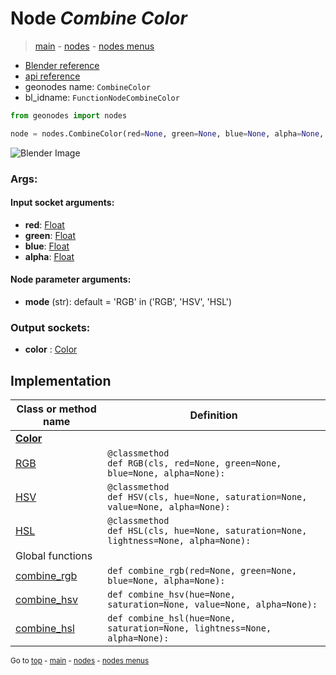 # Node *Combine Color*

> [main](../index.md) - [nodes](nodes.md) - [nodes menus](nodes_menus.md)

- [Blender reference](https://docs.blender.org/manual/en/latest/modeling/geometry_nodes/color/combine_color.html)
- [api reference](https://docs.blender.org/api/current/bpy.types.FunctionNodeCombineColor.html)
- geonodes name: `CombineColor`
- bl_idname: `FunctionNodeCombineColor`

```python
from geonodes import nodes

node = nodes.CombineColor(red=None, green=None, blue=None, alpha=None, mode='RGB')
```

![Blender Image](https://docs.blender.org/manual/en/latest/_images/node-types_FunctionNodeCombineColor.webp)

### Args:

#### Input socket arguments:

- **red**: [Float](Float.md)
- **green**: [Float](Float.md)
- **blue**: [Float](Float.md)
- **alpha**: [Float](Float.md)

#### Node parameter arguments:

- **mode** (str): default = 'RGB' in ('RGB', 'HSV', 'HSL')

### Output sockets:

- **color** : [Color](Color.md)

## Implementation

| Class or method name | Definition |
|----------------------|------------|
| **[Color](Color.md)** |
| [RGB](Color.md#RGB) | `@classmethod`<br> `def RGB(cls, red=None, green=None, blue=None, alpha=None):` |
| [HSV](Color.md#HSV) | `@classmethod`<br> `def HSV(cls, hue=None, saturation=None, value=None, alpha=None):` |
| [HSL](Color.md#HSL) | `@classmethod`<br> `def HSL(cls, hue=None, saturation=None, lightness=None, alpha=None):` |
| Global functions |
| [combine_rgb](functions.md#combine_rgb) | `def combine_rgb(red=None, green=None, blue=None, alpha=None):` |
| [combine_hsv](functions.md#combine_hsv) | `def combine_hsv(hue=None, saturation=None, value=None, alpha=None):` |
| [combine_hsl](functions.md#combine_hsl) | `def combine_hsl(hue=None, saturation=None, lightness=None, alpha=None):` |

<sub>Go to [top](#node-combine-color) - [main](../index.md) - [nodes](nodes.md) - [nodes menus](nodes_menus.md)</sub>


